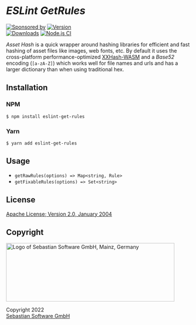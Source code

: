 # _ESLint GetRules_

[![Sponsored by][sponsor-img]][sponsor] [![Version][npm-version-img]][npm]
<br/>
[![Downloads][npm-downloads-img]][npm] [![Node.js CI](https://github.com/sebastian-software/eslint-get-rules/actions/workflows/node.js.yml/badge.svg)](https://github.com/sebastian-software/eslint-get-rules/actions/workflows/node.js.yml)

_Asset Hash_ is a quick wrapper around hashing libraries for efficient and fast hashing of asset files like images, web fonts, etc. By default it uses the cross-platform performance-optimized [XXHash-WASM](https://github.com/jungomi/xxhash-wasm) and a _Base52_ encoding (`[a-zA-Z]`) which works well for file names and urls and has a larger dictionary than when using traditional hex.

[sponsor]: https://www.sebastian-software.de
[npm]: https://www.npmjs.com/package/eslint-get-rules
[sponsor-img]: https://badgen.net/badge/Sponsored%20by/Sebastian%20Software/c41e54
[npm-downloads-img]: https://badgen.net/npm/dm/eslint-get-rules
[npm-version-img]: https://badgen.net/npm/v/eslint-get-rules

## Installation

### NPM

```console
$ npm install eslint-get-rules
```

### Yarn

```console
$ yarn add eslint-get-rules
```

## Usage

- `getRawRules(options) => Map<string, Rule>`
- `getFixableRules(options) => Set<string>`

## License

[Apache License; Version 2.0, January 2004](http://www.apache.org/licenses/LICENSE-2.0)

## Copyright

<img src="https://cdn.rawgit.com/sebastian-software/sebastian-software-brand/0d4ec9d6/sebastiansoftware-en.svg" alt="Logo of Sebastian Software GmbH, Mainz, Germany" width="460" height="160"/>

Copyright 2022<br/>[Sebastian Software GmbH](http://www.sebastian-software.de)
